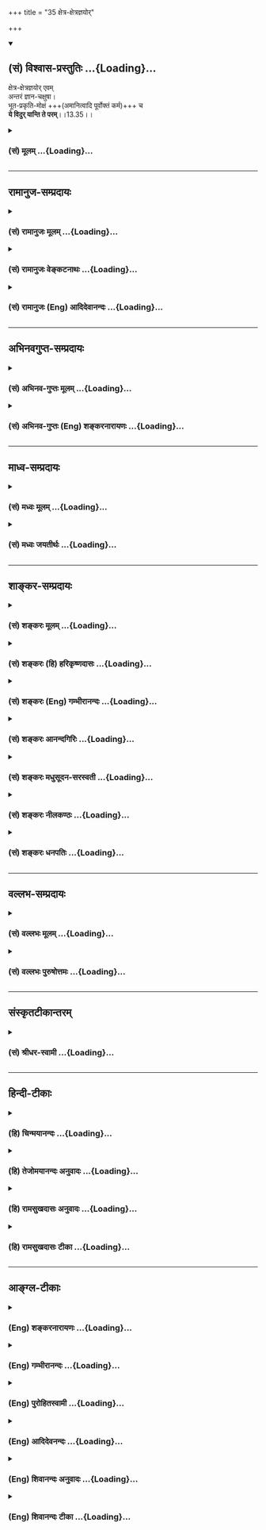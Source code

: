 +++
title = "35 क्षेत्र-क्षेत्रज्ञयोर्"

+++
<div class="js_include" newlevelforh1="2" title="(सं) विश्वास-प्रस्तुतिः" unfilled url="/mahAbhAratam/vyAsaH/shlokashaH/06-bhIShma-parva/03-bhagavad-gItA-parva/saMskRtam/vishvAsa-prastutiH/13_xetra-xetrajna-yogaH/35_xetra-xetraJNayor.md">
<details open><summary><h2>(सं) विश्वास-प्रस्तुतिः ...{Loading}...</h2></summary>

क्षेत्र-क्षेत्रज्ञयोर् एवम्  
अन्तरं ज्ञान-चक्षुषा।  
भूत-प्रकृति-मोक्षं +++(अमानित्वादि पूर्वोक्तं कर्म)+++ च  
**ये विदुर् यान्ति ते परम्**।।13.35।।
</details>
</div>
<div class="js_include collapsed" newlevelforh1="3" title="(सं) मूलम्" unfilled url="/mahAbhAratam/vyAsaH/shlokashaH/06-bhIShma-parva/03-bhagavad-gItA-parva/saMskRtam/mUlam/13_xetra-xetrajna-yogaH/35_xetra-xetraJNayor.md">
<details><summary><h3>(सं) मूलम् ...{Loading}...</h3></summary>

क्षेत्रक्षेत्रज्ञयोरेवमन्तरं ज्ञानचक्षुषा।  
भूतप्रकृतिमोक्षं च ये विदुर्यान्ति ते परम्।।13.35।।
</details>
</div>


_________________
## रामानुज-सम्प्रदायः
<div class="js_include collapsed" newlevelforh1="3" title="(सं) रामानुजः मूलम्" unfilled url="/mahAbhAratam/vyAsaH/shlokashaH/06-bhIShma-parva/03-bhagavad-gItA-parva/saMskRtam/rAmAnujaH/mUlam/13_xetra-xetrajna-yogaH/35_xetra-xetraJNayor.md">
<details><summary><h3>(सं) रामानुजः मूलम् ...{Loading}...</h3></summary>


।।13.34।।**एवम्** उक्तेन प्रकारेण **क्षेत्रक्षेत्रज्ञयोः अन्तरं** विशेषं
विवेकविषय**ज्ञाना**ख्येन **चक्षुषा ये विदुः** **भूतप्रकृतिमोक्षं च; ते
परं यान्ति** निर्मुक्तबन्धनम्; आत्मानं प्राप्नुवन्ति। मोक्ष्यते अनेन इति
मोक्षः; अमानित्वादिकम् उक्तं मोक्षसाधनम् इत्यर्थः। क्षेत्रक्षेत्रज्ञयोः
विवेकविषयेण उक्तेन ज्ञानेन तयोः विवेकं विदित्वा
भूताकारपरिणतप्रकृतिमोक्षोपायम् अमानित्वादिकं च अवगम्य ये आचरन्ति; ते
निर्मुक्तबन्धाः स्वेन रूपेण अवस्थितम् अनवच्छिन्नज्ञानलक्षणम् आत्मानं
प्राप्नुवन्ति इत्यर्थः।
</details>
</div>
<div class="js_include collapsed" newlevelforh1="3" title="(सं) रामानुजः वेङ्कटनाथः" unfilled url="/mahAbhAratam/vyAsaH/shlokashaH/06-bhIShma-parva/03-bhagavad-gItA-parva/saMskRtam/rAmAnujaH/venkaTanAthaH/13_xetra-xetrajna-yogaH/35_xetra-xetraJNayor.md">
<details><summary><h3>(सं) रामानुजः वेङ्कटनाथः ...{Loading}...</h3></summary>

MISSING
</details>
</div>
<div class="js_include collapsed" newlevelforh1="3" title="(सं) रामानुजः (Eng) आदिदेवानन्दः" unfilled url="/mahAbhAratam/vyAsaH/shlokashaH/06-bhIShma-parva/03-bhagavad-gItA-parva/saMskRtam/rAmAnujaH/english/AdidevAnandaH/13_xetra-xetrajna-yogaH/35_xetra-xetraJNayor.md">
<details><summary><h3>(सं) रामानुजः (Eng) आदिदेवानन्दः ...{Loading}...</h3></summary>

13.35 Those who discern thus in the described manner the difference, namely, the difference between the body and the knower of the body with the eye of knowledge or discrimination, and also the means of deliverance from manifested Prakrti - they attain the highest, namely, the self. They are completely delivered from bondage. Moksa is that by which deliverance is effected. The means of deliverance as already stated consists of alities beginning with modesty (13.7). They, through the knowledge already imparted concerning the differences between the body and the self, know those differences existing between them. Then learning about modesty etc., which form the means of deliverance from Prakrti that has devleoped into material elements constituting the body, they have to practise these virtues, and they will thery be absolutely delivered from bondage and will reach the self marked by infinite knowledge abiding in Its own form.


</details>
</div>


_________________
## अभिनवगुप्त-सम्प्रदायः
<div class="js_include collapsed" newlevelforh1="3" title="(सं) अभिनव-गुप्तः मूलम्" unfilled url="/mahAbhAratam/vyAsaH/shlokashaH/06-bhIShma-parva/03-bhagavad-gItA-parva/saMskRtam/abhinava-guptaH/mUlam/13_xetra-xetrajna-yogaH/35_xetra-xetraJNayor.md">
<details><summary><h3>(सं) अभिनव-गुप्तः मूलम् ...{Loading}...</h3></summary>

MISSING
</details>
</div>
<div class="js_include collapsed" newlevelforh1="3" title="(सं) अभिनव-गुप्तः (Eng) शङ्करनारायणः" unfilled url="/mahAbhAratam/vyAsaH/shlokashaH/06-bhIShma-parva/03-bhagavad-gItA-parva/saMskRtam/abhinava-guptaH/english/shankaranArAyaNaH/13_xetra-xetrajna-yogaH/35_xetra-xetraJNayor.md">
<details><summary><h3>(सं) अभिनव-गुप्तः (Eng) शङ्करनारायणः ...{Loading}...</h3></summary>

13.35 Yatha etc. But, how is it that a single Supreme Self pervades many a Field ? This doubt has even been removed by the well known example, the sun. The entire Field : It means [all] the movable and immovable Fields.


</details>
</div>


_________________
## माध्व-सम्प्रदायः
<div class="js_include collapsed" newlevelforh1="3" title="(सं) मध्वः मूलम्" unfilled url="/mahAbhAratam/vyAsaH/shlokashaH/06-bhIShma-parva/03-bhagavad-gItA-parva/saMskRtam/madhvaH/mUlam/13_xetra-xetrajna-yogaH/35_xetra-xetraJNayor.md">
<details><summary><h3>(सं) मध्वः मूलम् ...{Loading}...</h3></summary>

MISSING
</details>
</div>
<div class="js_include collapsed" newlevelforh1="3" title="(सं) मध्वः जयतीर्थः" unfilled url="/mahAbhAratam/vyAsaH/shlokashaH/06-bhIShma-parva/03-bhagavad-gItA-parva/saMskRtam/madhvaH/jayatIrthaH/13_xetra-xetrajna-yogaH/35_xetra-xetraJNayor.md">
<details><summary><h3>(सं) मध्वः जयतीर्थः ...{Loading}...</h3></summary>

MISSING
</details>
</div>


_________________
## शाङ्कर-सम्प्रदायः
<div class="js_include collapsed" newlevelforh1="3" title="(सं) शङ्करः मूलम्" unfilled url="/mahAbhAratam/vyAsaH/shlokashaH/06-bhIShma-parva/03-bhagavad-gItA-parva/saMskRtam/shankaraH/mUlam/13_xetra-xetrajna-yogaH/35_xetra-xetraJNayor.md">
<details><summary><h3>(सं) शङ्करः मूलम् ...{Loading}...</h3></summary>

।।13.35।। --,**क्षेत्रक्षेत्रज्ञयोः** यथाव्याख्यातयोः **एवं** यथाप्रदर्शितप्रकारेण **अन्तरम्** इतरेतरवैलक्षण्यविशेषं **ज्ञानचक्षुषा** शास्त्राचार्यप्रसादोपदेशजनितम् आत्मप्रत्ययिकं ज्ञानं चक्षुः; तेन ज्ञानचक्षुषा; **भूतप्रकृतिमोक्षं च**; भूतानां प्रकृतिः अविद्यालक्षणा अव्यक्ताख्या; तस्याः भूतप्रकृतेः मोक्षणम् अभावगमनं च **ये विदुः** विजानन्ति; यान्ति गच्छन्ति **ते परं** परमात्मतत्त्वं ब्रह्म; न पुनः देहं आददते इत्यर्थः।।इति श्रीमत्परमहंसपरिव्राजकाचार्यस्य श्रीगोविन्दभगवत्पूज्यपादशिष्यस्य,श्रीमच्छंकरभगवतः कृतौ श्रीमद्भगवद्गीताभाष्ये

त्रयोदशोऽध्यायः।।

श्रीमच्छंकरभगवत्पादविरचितम्

श्रीमद्भगवद्गीताभाष्यम्
</details>
</div>
<div class="js_include collapsed" newlevelforh1="3" title="(सं) शङ्करः (हि) हरिकृष्णदासः" unfilled url="/mahAbhAratam/vyAsaH/shlokashaH/06-bhIShma-parva/03-bhagavad-gItA-parva/saMskRtam/shankaraH/hindI/harikRShNadAsaH/13_xetra-xetrajna-yogaH/35_xetra-xetraJNayor.md">
<details><summary><h3>(सं) शङ्करः (हि) हरिकृष्णदासः ...{Loading}...</h3></summary>

।।13.35।।सारे अध्यायके अर्थका उपसंहार करनेके लिये यह श्लोक ( कहा जाता है ) --, जो पुरुष शास्त्र और आचार्यके उपदेशसे उत्पन्न आत्मसाक्षात्काररूप ज्ञाननेत्रोंद्वारा? पहले बतलाये हुए क्षेत्र और क्षेत्रज्ञके अन्तरको? -- उनकी पारस्परकि विलक्षणताको? इस पूर्वदर्शित प्रकारसे जान लेते हैं? और वैसे ही अव्यक्त नामक अविद्यारूप भूतोंकी प्रकृतिके मोक्षको? यानी उसका अभाव कर देनेको भी जानते हैं? वे परमार्थतत्त्वस्वरूप ब्रह्मको प्राप्त हो जाते हैं? पुनर्जन्म नहीं पाते।


</details>
</div>
<div class="js_include collapsed" newlevelforh1="3" title="(सं) शङ्करः (Eng) गम्भीरानन्दः" unfilled url="/mahAbhAratam/vyAsaH/shlokashaH/06-bhIShma-parva/03-bhagavad-gItA-parva/saMskRtam/shankaraH/english/gambhIrAnandaH/13_xetra-xetrajna-yogaH/35_xetra-xetraJNayor.md">
<details><summary><h3>(सं) शङ्करः (Eng) गम्भीरानन्दः ...{Loading}...</h3></summary>

MISSING. Alternate translation - 

13.35 Ye, those who; viduh, know; evam, thus, in the manner described above; jnana-caksusa, through the eye of wisdom-the eye is the realization in the form of the knowledge of the Self, which arises from following the instructions of the scriptures and teachers; through that eye of wisdom; antaram, the distinction, the particular mutual distinction; ksetra-ksetrajnayoh, beween the field and the Knower of the field as they have been explained; and bhuta-prakrti-moksam, the annihilation of the Matrix of beings-the Matrix of beings is that which is described as ignorance and is called the Unmanifest; (those who know) the annihilation (moksanam) of that Matrix of beings; te, they; yanti, reach, go to; param, the Supreme, to Brahman, the Reality which is the suprme Goal. The idea is that they do not take up a body again.


</details>
</div>
<div class="js_include collapsed" newlevelforh1="3" title="(सं) शङ्करः आनन्दगिरिः" unfilled url="/mahAbhAratam/vyAsaH/shlokashaH/06-bhIShma-parva/03-bhagavad-gItA-parva/saMskRtam/shankaraH/AnandagiriH/13_xetra-xetrajna-yogaH/35_xetra-xetraJNayor.md">
<details><summary><h3>(सं) शङ्करः आनन्दगिरिः ...{Loading}...</h3></summary>

।।13.34।। अध्यायार्थं सफलमुपसंहरति -- **समस्तेति।** विशेषं
कौटस्थ्यपरिणामादिलक्षणं तदेवममानित्वादिनिष्ठतया
क्षेत्रक्षेत्रज्ञयाथात्म्यविज्ञानवतः सर्वानर्थनिवृत्त्या
परिपूर्णपरमानन्दाविर्भावलक्षणपुरुषार्थसिद्धिरिति सिद्धम्। इति
श्रीमत्परमहंसपरिव्राजकाचार्यश्रीमच्छुद्धानन्दपूज्यपादशिष्यानन्दगिरिकृतौ
त्रयोदशोऽध्यायः।।13।।  
  

</details>
</div>
<div class="js_include collapsed" newlevelforh1="3" title="(सं) शङ्करः मधुसूदन-सरस्वती" unfilled url="/mahAbhAratam/vyAsaH/shlokashaH/06-bhIShma-parva/03-bhagavad-gItA-parva/saMskRtam/shankaraH/madhusUdana-sarasvatI/13_xetra-xetrajna-yogaH/35_xetra-xetraJNayor.md">
<details><summary><h3>(सं) शङ्करः मधुसूदन-सरस्वती ...{Loading}...</h3></summary>

MISSING
</details>
</div>
<div class="js_include collapsed" newlevelforh1="3" title="(सं) शङ्करः नीलकण्ठः" unfilled url="/mahAbhAratam/vyAsaH/shlokashaH/06-bhIShma-parva/03-bhagavad-gItA-parva/saMskRtam/shankaraH/nIlakaNThaH/13_xetra-xetrajna-yogaH/35_xetra-xetraJNayor.md">
<details><summary><h3>(सं) शङ्करः नीलकण्ठः ...{Loading}...</h3></summary>

MISSING
</details>
</div>
<div class="js_include collapsed" newlevelforh1="3" title="(सं) शङ्करः धनपतिः" unfilled url="/mahAbhAratam/vyAsaH/shlokashaH/06-bhIShma-parva/03-bhagavad-gItA-parva/saMskRtam/shankaraH/dhanapatiH/13_xetra-xetrajna-yogaH/35_xetra-xetraJNayor.md">
<details><summary><h3>(सं) शङ्करः धनपतिः ...{Loading}...</h3></summary>

MISSING
</details>
</div>


_________________
## वल्लभ-सम्प्रदायः
<div class="js_include collapsed" newlevelforh1="3" title="(सं) वल्लभः मूलम्" unfilled url="/mahAbhAratam/vyAsaH/shlokashaH/06-bhIShma-parva/03-bhagavad-gItA-parva/saMskRtam/vallabhaH/mUlam/13_xetra-xetrajna-yogaH/35_xetra-xetraJNayor.md">
<details><summary><h3>(सं) वल्लभः मूलम् ...{Loading}...</h3></summary>

MISSING
</details>
</div>
<div class="js_include collapsed" newlevelforh1="3" title="(सं) वल्लभः पुरुषोत्तमः" unfilled url="/mahAbhAratam/vyAsaH/shlokashaH/06-bhIShma-parva/03-bhagavad-gItA-parva/saMskRtam/vallabhaH/puruShottamaH/13_xetra-xetrajna-yogaH/35_xetra-xetraJNayor.md">
<details><summary><h3>(सं) वल्लभः पुरुषोत्तमः ...{Loading}...</h3></summary>

MISSING
</details>
</div>


_________________
## संस्कृतटीकान्तरम्
<div class="js_include collapsed" newlevelforh1="3" title="(सं) श्रीधर-स्वामी" unfilled url="/mahAbhAratam/vyAsaH/shlokashaH/06-bhIShma-parva/03-bhagavad-gItA-parva/saMskRtam/shrIdhara-svAmI/13_xetra-xetrajna-yogaH/35_xetra-xetraJNayor.md">
<details><summary><h3>(सं) श्रीधर-स्वामी ...{Loading}...</h3></summary>

MISSING
</details>
</div>


_________________
## हिन्दी-टीकाः
<div class="js_include collapsed" newlevelforh1="3" title="(हि) चिन्मयानन्दः" unfilled url="/mahAbhAratam/vyAsaH/shlokashaH/06-bhIShma-parva/03-bhagavad-gItA-parva/hindI/chinmayAnandaH/13_xetra-xetrajna-yogaH/35_xetra-xetraJNayor.md">
<details><summary><h3>(हि) चिन्मयानन्दः ...{Loading}...</h3></summary>

MISSING
</details>
</div>
<div class="js_include collapsed" newlevelforh1="3" title="(हि) तेजोमयानन्दः अनुवादः" unfilled url="/mahAbhAratam/vyAsaH/shlokashaH/06-bhIShma-parva/03-bhagavad-gItA-parva/hindI/tejomayAnandaH/anuvAdaH/13_xetra-xetrajna-yogaH/35_xetra-xetraJNayor.md">
<details><summary><h3>(हि) तेजोमयानन्दः अनुवादः ...{Loading}...</h3></summary>

।।13.35।। इस प्रकार, जो पुरुष ज्ञानचक्षु के द्वारा क्षेत्र और क्षेत्रज्ञ के भेद को तथा प्रकृति के विकारों से मोक्ष को जानते हैं, वे परम ब्रह्म को प्राप्त होते हैं।।


</details>
</div>
<div class="js_include collapsed" newlevelforh1="3" title="(हि) रामसुखदासः अनुवादः" unfilled url="/mahAbhAratam/vyAsaH/shlokashaH/06-bhIShma-parva/03-bhagavad-gItA-parva/hindI/rAmasukhadAsaH/anuvAdaH/13_xetra-xetrajna-yogaH/35_xetra-xetraJNayor.md">
<details><summary><h3>(हि) रामसुखदासः अनुवादः ...{Loading}...</h3></summary>

।।13.35।।इस प्रकार जो ज्ञानरूपी नेत्रसे क्षेत्र और क्षेत्रज्ञके अन्तर-(विभाग-) को तथा कार्य-कारणसहित प्रकृतिसे स्वयंको अलग जानते हैं, वे परमात्माको प्राप्त हो जाते हैं।


</details>
</div>
<div class="js_include collapsed" newlevelforh1="3" title="(हि) रामसुखदासः टीका" unfilled url="/mahAbhAratam/vyAsaH/shlokashaH/06-bhIShma-parva/03-bhagavad-gItA-parva/hindI/rAmasukhadAsaH/TIkA/13_xetra-xetrajna-yogaH/35_xetra-xetraJNayor.md">
<details><summary><h3>(हि) रामसुखदासः टीका ...{Loading}...</h3></summary>

।।13.35।। व्याख्या --   [ज्ञानमार्ग विवेकसे ही आरम्भ होता है और वास्तविक विवेक(बोध) में ही समाप्त होता है। वास्तविक विवेक होनेपर प्रकृतिसे सर्वथा सम्बन्धविच्छेद होकर स्वतःसिद्ध परमात्माकी प्राप्ति हो जाती है -- इसी बातको यहाँ बताया गया है।]क्षेत्रक्षेत्रज्ञयोरेवमन्तरं ज्ञानचक्षुषा -- सत्असत्? नित्यअनित्य? क्षेत्रक्षेत्रज्ञको अलगअलग जाननेका नाम,ज्ञानचक्षु (विवेक) है। यह क्षेत्र विकारी है? कभी एकरूप नहीं रहता। यह प्रतिक्षण परिवर्तित होता रहता है। ऐसा कोई भी क्षण नहीं है? जिसमें यह स्थिर रहता हो। परन्तु इस क्षेत्रमें रहनेवाला? इसको जाननेवाला क्षेत्रज्ञ सदा एकरूप रहता है। क्षेत्रज्ञमें परिवर्तन न हुआ है? न होगा और न होना सम्भव ही है। इस तरह जानना? अनुभव करना ही ज्ञानचक्षुसे क्षेत्रक्षेत्रज्ञके विभागको जानना है।भूतप्रकृतिमोक्षं च ये विदुर्यान्ति ते परम् -- वास्तविक विवेक अर्थात् बोध होनेपर भूत और प्रकृतिसे अर्थात् प्रकृतिके कार्यमात्रसे तथा प्रकृतिसे सम्बन्धविच्छेद हो जाता है। प्रकृतिसे सर्वथा सम्बन्धविच्छेद होनेपर अर्थात् प्रकृतिसे अपने अलगावका ठीक अनुभव होनेपर साधक परमात्मतत्त्वको प्राप्त हो जाते हैं।भगवान्ने पहले अव्यक्तकी उपासना करनेवालोंको अपनी प्राप्ति बतायी थी -- ते प्राप्नुवन्ति मामेव (12। 4)? उसी बातको इस अध्यायके अठारहवें श्लोकमें मद्भावायोपपद्यते पदसे? तेईसवें श्लोकमें न स भूयोऽभिजायते पदोंसे और यहाँ यान्ति ते परम् पदोंसे कहा है।ज्ञानमार्गमें देहाभिमान ही प्रधान बाधा है। इस बाधाको दूर करनेके लिये भगवान्ने इसी अध्यायके आरम्भमें,इदं शरीरम् पदोंसे शरीर(क्षेत्र) से अपनी (क्षेत्रज्ञकी) पृथक्ताका अनुभव करनेके लिये कहा? और दूसरे श्लोकमें क्षेत्रक्षेत्रज्ञयोर्ज्ञानम् पदसे क्षेत्रक्षेत्रज्ञके ज्ञानको वास्तविक ज्ञान कहा? फिर क्षेत्रक्षेत्रज्ञकी पृथक्ताका कई तरहसे वर्णन किया। अब उसी विषयका उपसंहार करते हुए भगवान् अन्तमें कहते हैं कि क्षेत्रक्षेत्रज्ञकी पृथक्ताको ठीकठीक जान लेनेसे क्षेत्रके साथ सर्वथा सम्बन्धविच्छेद हो जाता है।क्षेत्रज्ञने ही परमात्मासे विमुख होकर परमात्मासे भिन्नता मानी है और क्षेत्रके सम्मुख होकर क्षेत्रसे एकता मानी है। इसलिये परमात्मासे एकता और क्षेत्रसे सर्वथा भिन्नता -- दोनों बातोंको कहना आवश्यक हो गया। अतः भगवान्ने इसी अध्यायके दूसरे श्लोकमें क्षेत्रज्ञं चापि मां विद्धि पदोंसे क्षेत्रज्ञकी परमात्मासे एकता बतायी और यहाँ क्षेत्रकी समष्टि संसारसे एकता बता रहे हैं। दोनोंका तात्पर्य क्षेत्रज्ञ और परमात्माकी अभिन्नता बतानेमें ही है।जैसे किसी मकानमें चारों ओर अँधेरा है। कोई कह देता है कि मकानमें प्रेत रहते हैं? तो उसमें प्रेत दीखने लग जाते हैं अर्थात् उसमें प्रेत होनेका वहम हो जाता है। परन्तु किसी साहसी पुरुषके द्वारा मकानके भीतर जाकर प्रवेश कर देनेसे अँधेरा और प्रेत -- दोनों ही मिट जाते हैं। अँधेरेमें चलते समय मनुष्य धीरेधीरे चलता है कि कहीं ठोकर न लग जाय? कहीं गड्ढा न आ जाय। उसको गिरनेका और साथ ही बिच्छू? साँप? चोर आदिका भय भी लगा रहता है। परन्तु प्रकाश होते ही ये सब भय मिट जाते हैं। ऐसे ही सर्वत्र परिपूर्ण प्रकाशस्वरूप परमात्मासे विमुख होनेपर अन्धकारस्वरूप संसारकी स्वतन्त्र सत्ता सर्वत्र दीखने लग जाती है और तरहतरहके भय सताने लग जाते हैं। परन्तु वास्तविक बोध होनेपर संसारकी स्वतन्त्र सत्ता नहीं रहती और सब भय मिट जाते हैं। एक प्रकाशस्वरूप परमात्मा ही शेष रह जाता है। अँधेरेको मिटानेके लिये तो प्रकाशको लाना पड़ता है? परमात्माको कहींसे लाना नहीं पड़ता। वह तो सब देश? काल? वस्तु? व्यक्ति? परिस्थिति आदिमें ज्योंकात्यों परिपूर्ण है। इसलिये संसारसे सर्वथा सम्बन्धविच्छेद होनेपर उसका अनुभव,अपनेआप हो जाता है।इस प्रकार ? तत्? सत् -- इन भगवान्नामोंके उच्चारणपूर्वक ब्रह्मविद्या और योगशास्त्रमय श्रीमद्भगवद्गीतोपनिषद्रूप श्रीकृष्णार्जुनसंवादमें क्षेत्रक्षेत्रज्ञविभागयोग नामक तेरहवाँ अध्याय पूर्ण हुआ।।13।।
</details>
</div>


_________________
## आङ्ग्ल-टीकाः
<div class="js_include collapsed" newlevelforh1="3" title="(Eng) शङ्करनारायणः" unfilled url="/mahAbhAratam/vyAsaH/shlokashaH/06-bhIShma-parva/03-bhagavad-gItA-parva/english/shankaranArAyaNaH/13_xetra-xetrajna-yogaH/35_xetra-xetraJNayor.md">
<details><summary><h3>(Eng) शङ्करनारायणः ...{Loading}...</h3></summary>

13.35. Those who thus understand, with the knowledge-eye, the inner Soul of the Field and the Field-sensitizer and also the deliverance from the Material Cause of the elements-they attain the Supreme.


</details>
</div>
<div class="js_include collapsed" newlevelforh1="3" title="(Eng) गम्भीरानन्दः" unfilled url="/mahAbhAratam/vyAsaH/shlokashaH/06-bhIShma-parva/03-bhagavad-gItA-parva/english/gambhIrAnandaH/13_xetra-xetrajna-yogaH/35_xetra-xetraJNayor.md">
<details><summary><h3>(Eng) गम्भीरानन्दः ...{Loading}...</h3></summary>

MISSING
</details>
</div>
<div class="js_include collapsed" newlevelforh1="3" title="(Eng) पुरोहितस्वामी" unfilled url="/mahAbhAratam/vyAsaH/shlokashaH/06-bhIShma-parva/03-bhagavad-gItA-parva/english/purohitasvAmI/13_xetra-xetrajna-yogaH/35_xetra-xetraJNayor.md">
<details><summary><h3>(Eng) पुरोहितस्वामी ...{Loading}...</h3></summary>

MISSING
</details>
</div>
<div class="js_include collapsed" newlevelforh1="3" title="(Eng) आदिदेवनन्दः" unfilled url="/mahAbhAratam/vyAsaH/shlokashaH/06-bhIShma-parva/03-bhagavad-gItA-parva/english/AdidevanandaH/13_xetra-xetrajna-yogaH/35_xetra-xetraJNayor.md">
<details><summary><h3>(Eng) आदिदेवनन्दः ...{Loading}...</h3></summary>

MISSING
</details>
</div>
<div class="js_include collapsed" newlevelforh1="3" title="(Eng) शिवानन्दः अनुवादः" unfilled url="/mahAbhAratam/vyAsaH/shlokashaH/06-bhIShma-parva/03-bhagavad-gItA-parva/english/shivAnandaH/anuvAdaH/13_xetra-xetrajna-yogaH/35_xetra-xetraJNayor.md">
<details><summary><h3>(Eng) शिवानन्दः अनुवादः ...{Loading}...</h3></summary>

13.35 They who, by the eye of knowledge, perceive the distinction between the field and its knower and also the liberation from the Nature of being, go to the Supreme.


</details>
</div>
<div class="js_include collapsed" newlevelforh1="3" title="(Eng) शिवानन्दः टीका" unfilled url="/mahAbhAratam/vyAsaH/shlokashaH/06-bhIShma-parva/03-bhagavad-gItA-parva/english/shivAnandaH/TIkA/13_xetra-xetrajna-yogaH/35_xetra-xetraJNayor.md">
<details><summary><h3>(Eng) शिवानन्दः टीका ...{Loading}...</h3></summary>

13.35 क्षेत्रक्षेत्रज्ञयोः between the Kshetra and the Kshetrajna? एवम् thus? अन्तरम् distinction? ज्ञानचक्षुषा by the eye of knowledge? भूतप्रकृतिमोक्षम् the liberation from the Prakriti of being? च and? ये who? विदुः know? यान्ति go? ते they? परम् the Supreme.Commentary They who know through the eye of intuition opened by meditation and the instructions of the spiritual preceptor and the scriptures? that the field is insentient? the doer? changing and finite? and that the knower of the field (the Self) is pure consciousness? the nondoer? unchanging and infinite? and who also perceive the nonexistence of Nature? ignorance? the Unmanifested? the material cause of being -- they attain the Supreme. Through the attainment of Selfrealisation or knowledge of the Self? they are entirely liberated from the clutches or the influence of Maya (delusion) and ignorance. They do not assume any more bodies. They are not born again. They attain Kaivalya Moksha.In accordance with the doctrine of the Sankhyas? bondage and freedom do not pertain to the Self because It is always unattached and it is the nondoer and nonenjoyer and also without limbs or parts. But on account of Its union with Nature? It assumes agency through superimposition. When ignorance is annihilated through the knowledge of the Self? Nature which is conjoined with the Self is liberated. Then She gives up Her play or dance in front of the Spirit. She has discharged all Her duties well for the sake of the enjoyment and the release (Bhoga and Apavarga) of the Purusha (Spirit). Therefore the Sankhyas declare that bondage and freedom are states of Nature only. Some interpret that the Self is emancipated from the shackles of Nature and Her modifications.(This chapter is known by the name PrakritiPurushaVibhagaYoga also.)Thus in the Upanishads of the glorious Bhagavad Gita? the science of the Eternal? the scripture of Yoga? the dialogue between Sri Krishna and Arjuna? ends the thirteenth discourse entitledThe Yoga of the Distinction BetweenThe Field and the Knower of the Field. 
</details>
</div>
